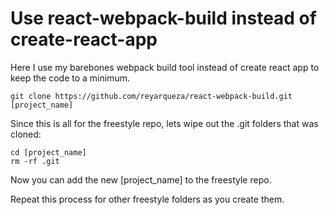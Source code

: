 # Use react-webpack-build instead of create-react-app

Here I use my barebones webpack build tool instead of create react app to keep the code to a minimum.

```
git clone https://github.com/reyarqueza/react-webpack-build.git [project_name]
```

Since this is all for the freestyle repo, lets wipe out the .git folders that was cloned:

```
cd [project_name]
rm -rf .git 
```

Now you can add the new [project_name] to the freestyle repo.

Repeat this process for other freestyle folders as you create them.

